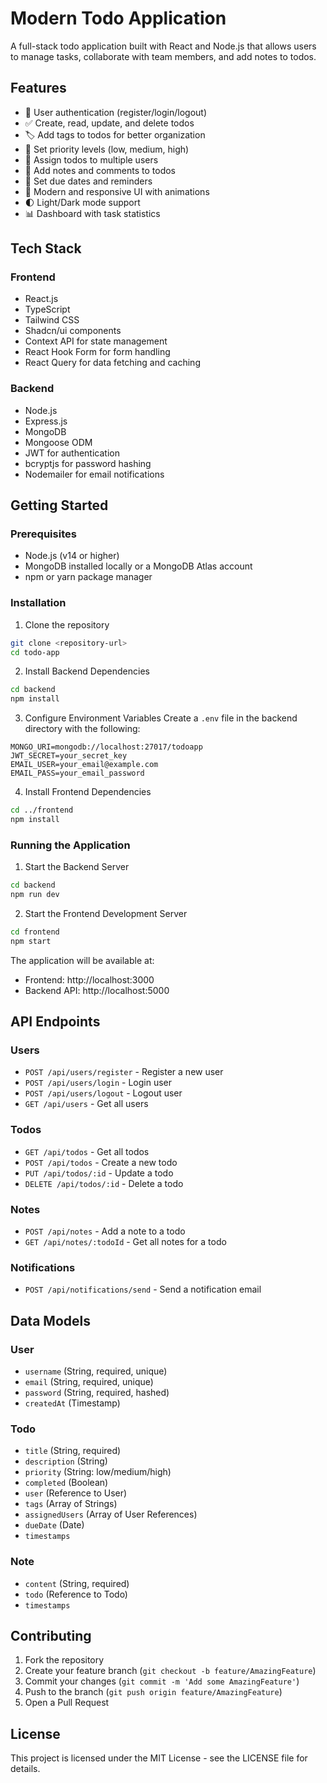 # Modern Todo Application

A full-stack todo application built with React and Node.js that allows users to manage tasks, collaborate with team members, and add notes to todos.

## Features

- 🔐 User authentication (register/login/logout)
- ✅ Create, read, update, and delete todos
- 🏷️ Add tags to todos for better organization
- 🎯 Set priority levels (low, medium, high)
- 👥 Assign todos to multiple users
- 📝 Add notes and comments to todos
- 📅 Set due dates and reminders
- 🎨 Modern and responsive UI with animations
- 🌓 Light/Dark mode support
- 📊 Dashboard with task statistics

## Tech Stack

### Frontend

- React.js
- TypeScript
- Tailwind CSS
- Shadcn/ui components
- Context API for state management
- React Hook Form for form handling
- React Query for data fetching and caching

### Backend

- Node.js
- Express.js
- MongoDB
- Mongoose ODM
- JWT for authentication
- bcryptjs for password hashing
- Nodemailer for email notifications

## Getting Started

### Prerequisites

- Node.js (v14 or higher)
- MongoDB installed locally or a MongoDB Atlas account
- npm or yarn package manager

### Installation

1. Clone the repository

```bash
git clone <repository-url>
cd todo-app
```

2. Install Backend Dependencies

```bash
cd backend
npm install
```

3. Configure Environment Variables
   Create a `.env` file in the backend directory with the following:

```env
MONGO_URI=mongodb://localhost:27017/todoapp
JWT_SECRET=your_secret_key
EMAIL_USER=your_email@example.com
EMAIL_PASS=your_email_password
```

4. Install Frontend Dependencies

```bash
cd ../frontend
npm install
```

### Running the Application

1. Start the Backend Server

```bash
cd backend
npm run dev
```

2. Start the Frontend Development Server

```bash
cd frontend
npm start
```

The application will be available at:

- Frontend: http://localhost:3000
- Backend API: http://localhost:5000

## API Endpoints

### Users

- `POST /api/users/register` - Register a new user
- `POST /api/users/login` - Login user
- `POST /api/users/logout` - Logout user
- `GET /api/users` - Get all users

### Todos

- `GET /api/todos` - Get all todos
- `POST /api/todos` - Create a new todo
- `PUT /api/todos/:id` - Update a todo
- `DELETE /api/todos/:id` - Delete a todo

### Notes

- `POST /api/notes` - Add a note to a todo
- `GET /api/notes/:todoId` - Get all notes for a todo

### Notifications

- `POST /api/notifications/send` - Send a notification email

## Data Models

### User

- `username` (String, required, unique)
- `email` (String, required, unique)
- `password` (String, required, hashed)
- `createdAt` (Timestamp)

### Todo

- `title` (String, required)
- `description` (String)
- `priority` (String: low/medium/high)
- `completed` (Boolean)
- `user` (Reference to User)
- `tags` (Array of Strings)
- `assignedUsers` (Array of User References)
- `dueDate` (Date)
- `timestamps`

### Note

- `content` (String, required)
- `todo` (Reference to Todo)
- `timestamps`

## Contributing

1. Fork the repository
2. Create your feature branch (`git checkout -b feature/AmazingFeature`)
3. Commit your changes (`git commit -m 'Add some AmazingFeature'`)
4. Push to the branch (`git push origin feature/AmazingFeature`)
5. Open a Pull Request

## License

This project is licensed under the MIT License - see the LICENSE file for details.
